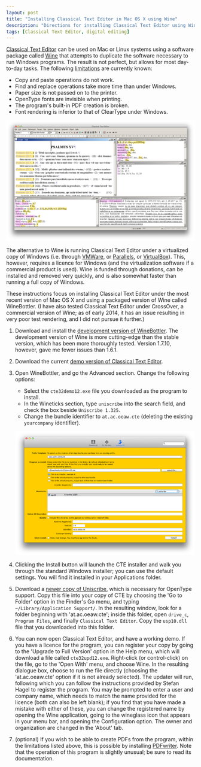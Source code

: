```yaml
---
layout: post
title: "Installing Classical Text Editor in Mac OS X using Wine"
description: "Directions for installing Classical Text Editor using WineBottler, with caveats."
tags: [Classical Text Editor, digital editing]
---
```


[Classical Text Editor](http://cte.oeaw.ac.at) can be used on Mac or Linux systems using a software package called [Wine](http://www.winehq.org) that attempts to duplicate the software necessary to run Windows programs. The result is not perfect, but allows for most day-to-day tasks. The following [limitations](http://appdb.winehq.org/objectManager.php?sClass=version&iId=29712) are currently known:

- Copy and paste operations do not work.
- Find and replace operations take more time than under Windows.
- Paper size is not passed on to the printer.
- OpenType fonts are invisible when printing.
- The program's built-in PDF creation is broken.
- Font rendering is inferior to that of ClearType under Windows.

![Classical Text Editor running under Wine](../images/cte-mac-main-window.png)

The alternative to Wine is running Classical Text Editor under a virtualized copy of Windows (i.e. through [VMWare](http://www.vmware.com/fusion/), or [Parallels](http://www.parallels.com/desktop/), or [VirtualBox](https://www.virtualbox.org)). This, however, requires a licence for Windows (and the virtualization software if a commercial product is used). Wine is funded through donations, can be installed and removed very quickly, and is also somewhat faster than running a full copy of Windows.

These instructions focus on installing Classical Text Editor under the most recent version of Mac OS X and using a packaged version of Wine called WineBottler. (I have also tested Classical Text Editor under CrossOver, a commercial version of Wine; as of early 2014, it has an issue resulting in very poor test rendering, and I did not pursue it further.)

1. Download and install the [development version of WineBottler](http://winebottler.kronenberg.org). The development version of Wine is more cutting-edge than the stable version, which has been more thoroughly tested. Version 1.7.10, however, gave me fewer issues than 1.6.1.

2. Download the current [demo version of Classical Text Editor](http://cte.oeaw.ac.at/?id0=download).

3. Open WineBottler, and go the Advanced section. Change the following options:
    - Select the `cte32demo12.exe` file you downloaded as the program to install.
	- In the Wineticks section, type `uniscribe` into the search field, and check the box beside `Uniscribe 1.325`.
	- Change the bundle identifier to `at.ac.oeaw.cte` (deleting the existing `yourcompany` identifier).

	![WineBottler advanced settings](../images/winebottler-settings.png)

4. Clicking the Install button will launch the CTE installer and walk you through the standard Windows installer; you can use the default settings. You will find it installed in your Applications folder.

5. Download a [newer copy of Uniscribe](http://homepage.univie.ac.at/stefan.hagel/cte/usp10.dll), which is necessary for OpenType support. Copy this file into your copy of CTE by choosing the 'Go to Folder' option in the Finder's Go menu, and typing `~/Library/Application Support/`. In the resulting window, look for a folder beginning with 'at.ac.oeaw.cte'; inside this folder, open `drive_c`, `Program Files`, and finally `Classical Text Editor`. Copy the `usp10.dll` file that you downloaded into this folder.

6. You can now open Classical Text Editor, and have a working demo. If you have a licence for the program, you can register your copy by going to the 'Upgrade to Full Version' option in the Help menu, which will download a file called `cte32upd12.exe`. Right-click (or control-click) on the file, go to the 'Open With' menu, and choose Wine. In the resulting dialogue box, choose to run the file directly (choosing the 'at.ac.oeaw.cte' option if it is not already selected). The updater will run, following which you can follow the instructions provided by Stefan Hagel to register the program. You may be prompted to enter a user and company name, which needs to match the name provided for the licence (both can also be left blank); if you find that you have made a mistake with either of these, you can change the registered name by opening the Wine application, going to the wineglass icon that appears in your menu bar, and opening the Configuration option. The owner and organization are changed in the 'About' tab.

7. (optional) If you wish to be able to create PDFs from the program, within the limitations listed above, this is possible by installing [PDFwriter](http://pdfwriterformac.sourceforge.net). Note that the operation of this program is slightly unusual; be sure to read its documentation.